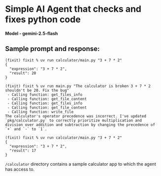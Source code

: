 # Simple AI Agent that checks and fixes python code

#### Model - gemini-2.5-flash

## Sample prompt and response:

```
(fixit) fixit % uv run calculator/main.py "3 + 7 * 2"                                           
{
  "expression": "3 + 7 * 2",
  "result": 20
}

(fixit) fixit % uv run main.py "The calculator is broken 3 + 7 * 2 shouldn't be 20. Fix the bug"
 - Calling function: get_files_info
 - Calling function: get_file_content
 - Calling function: get_files_info
 - Calling function: get_file_content
 - Calling function: write_file
The calculator's operator precedence was incorrect. I've updated `pkg/calculator.py` to correctly prioritize multiplication and division over addition and subtraction by changing the precedence of `+` and `-` to `1`.

(fixit) fixit % uv run calculator/main.py "3 + 7 * 2"                                           
{
  "expression": "3 + 7 * 2",
  "result": 17
}

```

`/calculator` directory contains a sample calculator app to which the agent has access to.